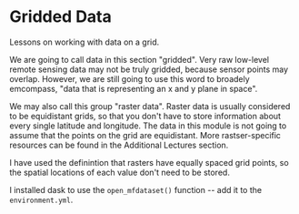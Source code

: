 # Gridded Data

Lessons on working with data on a grid.

We are going to call data in this section "gridded". Very raw low-level remote sensing data may not be truly gridded, because sensor points may overlap. However, we are still going to use this word to broadely emcompass, "data that is representing an x and y plane in space".

We may also call this group "raster data". Raster data is usually considered to be equidistant grids, so that you don't have to store information about every single latitude and longitude. The data in this module is not going to assume that the points on the grid are equidistant. More rastser-specific resources can be found in the Additional Lectures section.

I have used the definintion that rasters have equally spaced grid points, so the spatial locations of each value don't need to be stored.

I installed dask to use the `open_mfdataset()` function -- add it to the `environment.yml`.
